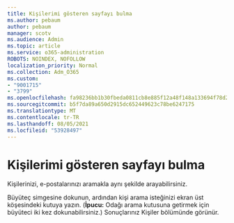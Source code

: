 ```yaml
---
title: Kişilerimi gösteren sayfayı bulma
ms.author: pebaum
author: pebaum
manager: scotv
ms.audience: Admin
ms.topic: article
ms.service: o365-administration
ROBOTS: NOINDEX, NOFOLLOW
localization_priority: Normal
ms.collection: Adm_O365
ms.custom:
- "9001715"
- "3799"
ms.openlocfilehash: fa98236bb1b30fbeda0811cb8e885f12a48f148a133694f78d2029489bf2be24
ms.sourcegitcommit: b5f7da89a650d2915dc652449623c78be6247175
ms.translationtype: MT
ms.contentlocale: tr-TR
ms.lasthandoff: 08/05/2021
ms.locfileid: "53928497"
---
```

# <a name="find-the-page-that-shows-my-contacts"></a>Kişilerimi gösteren sayfayı bulma

Kişilerinizi, e-postalarınızı aramakla aynı şekilde arayabilirsiniz.
 
Büyüteç simgesine dokunun, ardından kişi arama isteğinizi ekran üst köşesindeki kutuya yazın. (**İpucu:** Odağı arama kutusuna getirmek için büyüteci iki kez dokunabilirsiniz.) Sonuçlarınız Kişiler bölümünde görünür.
